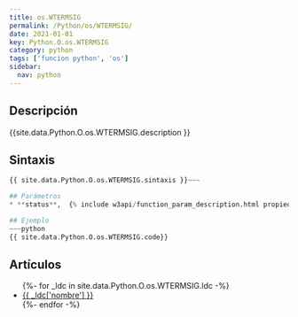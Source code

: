 ```yaml
---
title: os.WTERMSIG
permalink: /Python/os/WTERMSIG/
date: 2021-01-01
key: Python.O.os.WTERMSIG
category: python
tags: ['funcion python', 'os']
sidebar: 
  nav: python
---
```


## Descripción
{{site.data.Python.O.os.WTERMSIG.description }}

## Sintaxis
~~~python
{{ site.data.Python.O.os.WTERMSIG.sintaxis }}~~~

## Parámetros
* **status**,  {% include w3api/function_param_description.html propiedad=site.data.Python.O.os.WTERMSIG valor="status" %}

## Ejemplo
~~~python
{{ site.data.Python.O.os.WTERMSIG.code}}
~~~

## Artículos
<ul>
{%- for _ldc in site.data.Python.O.os.WTERMSIG.ldc -%}
   <li>
       <a href="{{_ldc['url'] }}">{{ _ldc['nombre'] }}</a>
   </li>
{%- endfor -%}
</ul>
